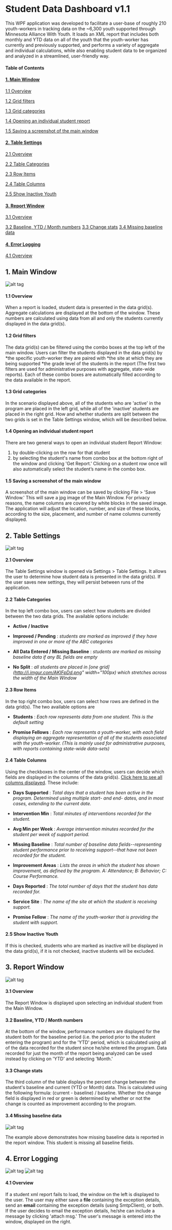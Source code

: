# Student Data Dashboard v1.1

This WPF application was developed to facilitate a user-base of roughly 210 youth-workers in tracking data on the ~6,300 youth supported through Minnesota Alliance With Youth. It loads an XML report that includes both monthly and YTD data on all of the youth that the youth-worker has currently and previously supported, and performs a variety of aggregate and individual calculations, while also enabling student data to be organized and analyzed in a streamlined, user-friendly way. 

#### Table of Contents 

#### [1. Main Window](#1-main-window)

[1.1 Overview](#11-overview)

[1.2 Grid filters](#12-grid-filters)

[1.3 Grid categories](#13-grid-categories)

[1.4 Opening an individual student report](#14-opening-an-individual-student-report)

[1.5 Saving a screenshot of the main window](#15-saving-a-screenshot-of-the-main-window)

#### [2. Table Settings](#2-table-settings)

[2.1 Overview](#21-overview)

[2.2 Table Categories](#22-table-categories)

[2.3 Row Items](#23-row-items)

[2.4 Table Columns](#24-table-columns)

[2.5 Show Inactive Youth](#25-show-inactive-youth)

#### [3. Report Window](#3-report-window)

[3.1 Overview](#31-overview)

[3.2 Baseline, YTD / Month numbers](#32-baseline-ytd--month-numbers)
[3.3 Change stats](#33-change-stats)
[3.4 Missing baseline data](#34-missing-baseline-data)

#### [4. Error Logging](#4-error-logging)

[4.1 Overview](#41-overview)

## 1. Main Window

![alt tag](http://i.imgur.com/i1zEO5w.png)

#### 1.1 Overview
When a report is loaded, student data is presented in the data grid(s). Aggregate calculations are displayed at the bottom of the window. These numbers are calculated using data from all and only the students currently displayed in the data grid(s). 

#### 1.2 Grid filters
The data grid(s) can be filtered using the combo boxes at the top left of the main window. Users can filter the students displayed in the data grid(s) by 
*the specific youth-worker they are paired with
*the site at which they are being supported
*the grade level of the students in the report
(The first two filters are used for administrative purposes with aggregate, state-wide reports). Each of these combo boxes are automatically filled according to the data available in the report. 

#### 1.3 Grid categories 
In the scenario displayed above, all of the students who are 'active' in the program are placed in the left grid, while all of the 'inactive' students are placed in the right grid. How and whether students are split between the two grids is set in the Table Settings window, which will be described below. 

#### 1.4 Opening an individual student report
There are two general ways to open an individual student Report Window: 
1. by double-clicking on the row for that student 
2. by selecting the student's name from combo box at the bottom right of the window and clicking 'Get Report.' 
Clicking on a student row once will also automatically select the student’s name in the combo box. 

#### 1.5 Saving a screenshot of the main window 
A screenshot of the main window can be saved by clicking File > 'Save Window.' This will save a jpg image of the Main Window. For privacy reasons, the name columns are covered by white blocks in the saved image. The application will adjust the location, number, and size of these blocks, according to the size, placement, and number of name columns currently displayed. 

## 2. Table Settings
![alt tag](http://i.imgur.com/Qg1zspl.png)

#### 2.1 Overview
The Table Settings window is opened via Settings > Table Settings. It allows the user to determine how student data is presented in the data grid(s). If the user saves new settings, they will persist between runs of the application.

#### 2.2 Table Categories 
In the top left combo box, users can select how students are divided between the two data grids. The available options include:
* **Active / Inactive** 

* **Improved / Pending** : *students are marked as improved if they have improved in one or more of the ABC categories*

* **All Data Entered / Missing Baseline** : *students are marked as missing baseline data if any BL fields are empty*

* **No Split** : *all students are placed in [one grid](http://i.imgur.com/AKIFpDd.png" width="100px) which stretches across the width of the Main Window*

#### 2.3 Row Items 
In the top right combo box, users can select how rows are defined in the data grid(s). The two available options are

* **Students** : *Each row represents data from one student. This is the default setting*

* **Promise Fellows** : *Each row represents a youth-worker, with each field displaying an aggregate representation of all of the students associated with the youth-worker. (This is mainly used for administrative purposes, with reports containing state-wide data-sets)* 

#### 2.4 Table Columns 
Using the checkboxes in the center of the window, users can decide which fields are displayed in the columns of the data grid(s). [Click here to see all columns displayed](http://i.imgur.com/AKIFpDd.png). These include:

* **Days Supported** : *Total days that a student has been active in the program. Determined using multiple start- and end- dates, and in most cases, extending to the current date.* 

* **Intervention Min** : *Total minutes of interventions recorded for the student.* 

* **Avg Min per Week** : *Average intervention minutes recorded for the student per week of support period.* 

* **Missing Baseline** : *Total number of baseline data fields--representing student performance prior to receiving support--that have not been recorded for the student.*

* **Improvement Areas** : *Lists the areas in which the student has shown improvement, as defined by the program. A: Attendance; B: Behavior; C: Course Performance.*

* **Days Reported** : *The total number of days that the student has data recorded for.*

* **Service Site** : *The name of the site at which the student is receiving support.*

* **Promise Fellow** : *The name of the youth-worker that is providing the student with support.*
 
#### 2.5 Show Inactive Youth
If this is checked, students who are marked as inactive will be displayed in the data grid(s), if it is not checked, inactive students will be excluded. 

## 3. Report Window
![alt tag](http://i.imgur.com/9eADQnc.png)

#### 3.1 Overview
The Report Window is displayed upon selecting an individual student from the Main Window. 

#### 3.2 Baseline, YTD / Month numbers
At the bottom of the window, performance numbers are displayed for the student both for the baseline period (i.e. the period prior to the student entering the program) and for the 'YTD' period, which is calculated using all of the data recorded for the student since he/she entered the program. Data recorded for just the month of the report being analyzed can be used instead by clicking on 'YTD' and selecting 'Month.' 

#### 3.3 Change stats
The third column of the table displays the percent change between the student's baseline and current (YTD or Month) data. This is calculated using the following formula: (current - baseline) / baseline. Whether the change field is displayed in red or green is determined by whether or not the change is counted as improvement according to the program. 

#### 3.4 Missing baseline data
![alt tag](http://i.imgur.com/Vp2Kbcp.png) 

The example above demonstrates how missing baseline data is reported in the report window. This student is missing all baseline fields.


## 4. Error Logging 
![alt tag](http://i.imgur.com/OYlr1ti.png) ![alt tag](http://i.imgur.com/8vFs7vY.png)

#### 4.1 Overview
If a student xml report fails to load, the window on the left is displayed to the user. The user may either save a **file** containing the exception details, send an **email** containing the exception details (using SmtpClient), or both. If the user decides to email the exception details, he/she can include a message by clicking 'attach msg.' The user's message is entered into the window, displayed on the right.
